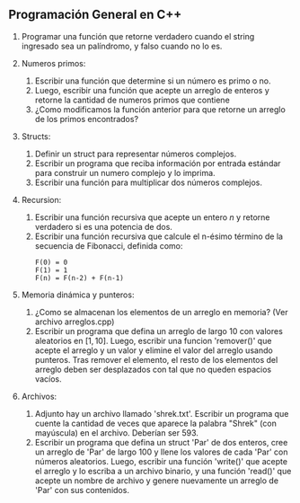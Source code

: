 ## Programación General en C++

1. Programar una función que retorne verdadero cuando el string ingresado sea un palíndromo, y falso cuando no lo es.

2. Numeros primos:
   1. Escribir una función que determine si un número es primo o no.
   2. Luego, escribir una función que acepte un arreglo de enteros y retorne la cantidad de numeros primos que contiene
   3. ¿Como modificamos la función anterior para que retorne un arreglo de los primos encontrados?

3. Structs:
   1. Definir un struct para representar números complejos.
   2. Escribir un programa que reciba información por entrada estándar para construir un numero complejo y lo imprima.
   3. Escribir una función para multiplicar dos números complejos. 

4. Recursion:
   1. Escribir una función recursiva que acepte un entero $n$ y retorne verdadero si es una potencia de dos.
   2. Escribir una función recursiva que calcule el n-ésimo término de la secuencia de Fibonacci, definida como:
      ```
      F(0) = 0 
      F(1) = 1 
      F(n) = F(n-2) + F(n-1) 
      ```

5. Memoria dinámica y punteros:
   1. ¿Como se almacenan los elementos de un arreglo en memoria? (Ver archivo arreglos.cpp)
   2. Escribir un programa que defina un arreglo de largo 10 con valores aleatorios en 
   $[1,10]$. Luego, escribir una funcion 'remover()' que acepte el arreglo y un valor y elimine el valor del arreglo usando punteros. Tras remover el elemento, el resto de los elementos del arreglo deben ser desplazados con tal que no queden espacios vacíos.

6. Archivos:
   1. Adjunto hay un archivo llamado 'shrek.txt'. Escribir un programa que cuente la cantidad de veces que aparece la palabra "Shrek" (con mayúscula) en el archivo. Deberían ser 593.
   2. Escribir un programa que defina un struct 'Par' de dos enteros, cree un arreglo de 'Par' de largo 100 y llene los valores de cada 'Par' con números aleatorios. Luego, escribir una función 'write()' que acepte el arreglo y lo escriba a un archivo binario, y una función 'read()' que acepte un nombre de archivo y genere nuevamente un arreglo de 'Par' con sus contenidos.